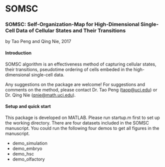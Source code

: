 # SOMSC

### SOMSC: Self-Organization-Map for High-Dimensional Single-Cell Data of Cellular States and Their Transitions
by Tao Peng and Qing Nie, 2017

#### Introduction
SOMSC algorithm is an effectiveness method of capturing cellular states, their transitions, pseudotime ordering of cells embeded in the high-dimensional single-cell data.

Any suggestions on the package are welcome! For suggestions and comments on the method, please contact Dr. Tao Peng (taop@uci.edu) or Dr. Qing Nie (qnie@math.uci.edu).

#### Setup and quick start

This package is developed on MATLAB. Please run startup.m first to set up the working directory. There are four datasets included in the SOMSC manuscript. You could run the following four demos to get all figures in the manuscript. 

- demo_simulation
- demo_embryo
- demo_hsc
- demo_olfactory




